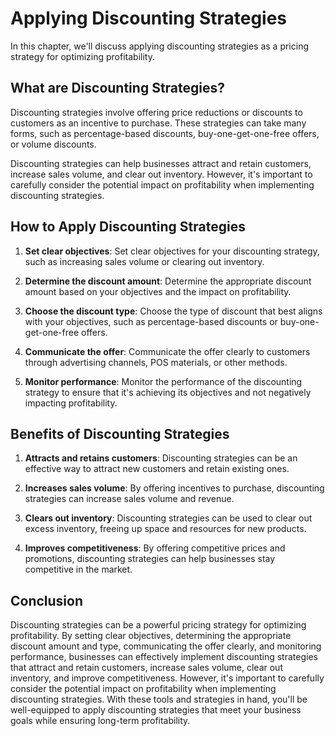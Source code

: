 Applying Discounting Strategies
==============================================================

In this chapter, we'll discuss applying discounting strategies as a pricing strategy for optimizing profitability.

What are Discounting Strategies?
--------------------------------

Discounting strategies involve offering price reductions or discounts to customers as an incentive to purchase. These strategies can take many forms, such as percentage-based discounts, buy-one-get-one-free offers, or volume discounts.

Discounting strategies can help businesses attract and retain customers, increase sales volume, and clear out inventory. However, it's important to carefully consider the potential impact on profitability when implementing discounting strategies.

How to Apply Discounting Strategies
-----------------------------------

1. **Set clear objectives**: Set clear objectives for your discounting strategy, such as increasing sales volume or clearing out inventory.

2. **Determine the discount amount**: Determine the appropriate discount amount based on your objectives and the impact on profitability.

3. **Choose the discount type**: Choose the type of discount that best aligns with your objectives, such as percentage-based discounts or buy-one-get-one-free offers.

4. **Communicate the offer**: Communicate the offer clearly to customers through advertising channels, POS materials, or other methods.

5. **Monitor performance**: Monitor the performance of the discounting strategy to ensure that it's achieving its objectives and not negatively impacting profitability.

Benefits of Discounting Strategies
----------------------------------

1. **Attracts and retains customers**: Discounting strategies can be an effective way to attract new customers and retain existing ones.

2. **Increases sales volume**: By offering incentives to purchase, discounting strategies can increase sales volume and revenue.

3. **Clears out inventory**: Discounting strategies can be used to clear out excess inventory, freeing up space and resources for new products.

4. **Improves competitiveness**: By offering competitive prices and promotions, discounting strategies can help businesses stay competitive in the market.

Conclusion
----------

Discounting strategies can be a powerful pricing strategy for optimizing profitability. By setting clear objectives, determining the appropriate discount amount and type, communicating the offer clearly, and monitoring performance, businesses can effectively implement discounting strategies that attract and retain customers, increase sales volume, clear out inventory, and improve competitiveness. However, it's important to carefully consider the potential impact on profitability when implementing discounting strategies. With these tools and strategies in hand, you'll be well-equipped to apply discounting strategies that meet your business goals while ensuring long-term profitability.
